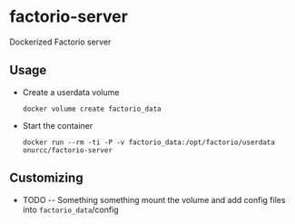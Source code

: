 # factorio-server
Dockerized Factorio server

## Usage

* Create a userdata volume

  `docker volume create factorio_data`

* Start the container

  `docker run --rm -ti -P -v factorio_data:/opt/factorio/userdata onurcc/factorio-server`

## Customizing

* TODO -- Something something mount the volume and add config files into `factorio_data`/config
